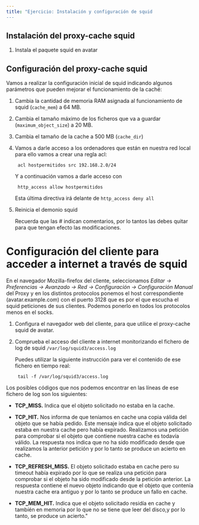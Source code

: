 ```yaml
---
title: "Ejercicio: Instalación y configuración de squid
---
```


## Instalación del proxy-cache squid  

1. Instala el paquete squid en avatar  

## Configuración del proxy-cache squid  

Vamos a realizar la configuración inicial de squid indicando algunos parámetros que pueden mejorar el funcionamiento de la caché:  

1. Cambia la cantidad de memoria RAM asignada al funcionamiento de squid (`cache_mem`) a 64 MB.  
2. Cambia el tamaño máximo de los ficheros que va a guardar (`maximum_object_size`) a 20 MB.  
3. Cambia el tamaño de la cache a 500 MB (`cache_dir`)  
4. Vamos a darle acceso a los ordenadores que están en nuestra red local para ello vamos a crear una regla acl:  
  
        acl hostpermitidos src 192.168.2.0/24

    Y a continuación vamos a darle acceso con  
  
        http_access allow hostpermitidos

    Esta última directiva irá delante de `http_access deny all`
  
5. Reinicia el demonio squid  
  
    Recuerda que las # indican comentarios, por lo tantos las debes quitar para que tengan efecto las modificaciones.  

# Configuración del cliente para acceder a internet a través de squid  
  
En el navegador Mozilla-firefox del cliente, seleccionamos *Editar -> Preferencias -> Avanzado -> Red -> Configuración -> Configuración Manual* del Proxy y en los distintos protocolos ponemos el host correspondiente (avatar.example.com) con el puerto 3128 que es por el que escucha el squid peticiones de sus clientes. Podemos ponerlo en todos los protocolos menos en el socks.  
  
1. Configura el navegador web del cliente, para que utilice el proxy-cache squid de avatar.  
2. Comprueba el acceso del cliente a internet monitorizando el fichero de log de squid `/var/log/squid3/access.log`  
  
    Puedes utilizar la siguiente instrucción para ver el contenido de ese fichero en tiempo real:  

        tail -f /var/log/squid3/access.log

  
Los posibles códigos que nos podemos encontrar en las líneas de ese fichero de log son los siguientes:  

*   **TCP_MISS.** Indica que el objeto solicitado no estaba en la cache.
    
*   **TCP_HIT.** Nos informa de que teníamos en cache una copia válida del objeto que se había pedido. Este mensaje indica que el objeto solicitado estaba en nuestra cache pero había expirado. Realizamos una petición para comprobar si el objeto que contiene nuestra cache es todavía válido. La respuesta nos indica que no ha sido modificado desde que realizamos la anterior petición y por lo tanto se produce un acierto en cache.
    
*   **TCP_REFRESH_MISS.** El objeto solicitado estaba en cache pero su timeout había expirado por lo que se realiza una petición para comprobar si el objeto ha sido modificado desde la petición anterior. La respuesta contiene el nuevo objeto indicando que el objeto que contenía nuestra cache era antiguo y por lo tanto se produce un fallo en cache.
    
*   **TCP_MEM_HIT.** Indica que el objeto solicitado residía en cache y tambíén en memoria por lo que no se tiene que leer del disco,y por lo tanto, se produce un acierto."